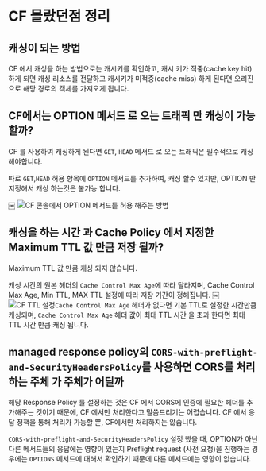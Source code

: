 # CF 몰랐던점 정리

## 캐싱이 되는 방법

CF 에서 캐싱을 하는 방법으로는 캐시키를 확인하고, 캐시 키가 적중(cache key hit) 하게 되면 캐싱 리소스를 전달하고 캐시키가 미적중(cache miss) 하게 된다면 오리진으로 해당 경로의 객체를 가져오게 됩니다.

## CF에서는 OPTION 메서드 로 오는 트래픽 만 캐싱이 가능할까?

CF 를 사용하여 캐싱하게 된다면 `GET`, `HEAD` 메서드 로 오는 트래픽은 필수적으로 캐싱 해야합니다.

따로 `GET`,`HEAD` 허용 항목에 `OPTION` 메서드를 추가하여, 캐싱 할수 있지만, OPTION 만 지정해서 캐싱 하는것은 불가능 합니다.

￼
![CF 콘솔에서 OPTION 메서드를 허용 해주는 방법](https://user-images.githubusercontent.com/69895368/211985516-5835a3e8-3af9-4eda-83d7-f5718b735849.png)


## 캐싱을 하는 시간 과 Cache Policy 에서 지정한 Maximum TTL 값 만큼 저장 될까?

Maximum TTL 값 만큼 캐싱 되지 않습니다.

캐싱 시간의 원본 헤더의 `Cache Control Max Age`에 따라 달라지며, Cache Control Max Age, Min TTL, MAX TTL 설정에 따라 저장 기간이 정해집니다.
￼
![CF TTL 설정 ](https://user-images.githubusercontent.com/69895368/211985553-d170fdb9-0561-4f87-b08e-2fe29d2e00bb.png)`Cache Control Max Age` 헤더가 없다면 기본 TTL로 설정한 시간만큼 캐싱되며, `Cache Control Max Age` 헤더 값이 최대 TTL 시간 을 초과 한다면 최대 TTL 시간 만큼 캐싱 됩니다.

## managed response policy의 `CORS-with-preflight-and-SecurityHeadersPolicy`를 사용하면 CORS를 처리하는 주체 가 주체가 어딜까

해당 Response Policy 를 설정하는 것은 CF 에서 CORS에 인증에 필요한 헤더를 추가해주는 것이기 때문에, CF 에서만 처리한다고 말씀드리기는 어렵습니다. CF 에서 응답 정책을 통해 처리가 가능할 뿐, CF에서만 처리하지는 않습니다.

`CORS-with-preflight-and-SecurityHeadersPolicy` 설정 했을 때, OPTION가 아닌 다른 메서드들의 응답에는 영향이 있는지
Preflight request (사전 요청)을 진행하는 경우에는 `OPTIONS` 메서드에 대해서 확인하기 때문에 다른 메서드에는 영향이 없습니다.